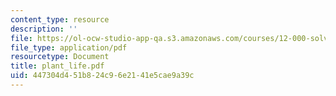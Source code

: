 ```yaml
---
content_type: resource
description: ''
file: https://ol-ocw-studio-app-qa.s3.amazonaws.com/courses/12-000-solving-complex-problems-fall-2003/447304d451b824c96e2141e5cae9a39c_plant_life.pdf
file_type: application/pdf
resourcetype: Document
title: plant_life.pdf
uid: 447304d4-51b8-24c9-6e21-41e5cae9a39c
---
```

